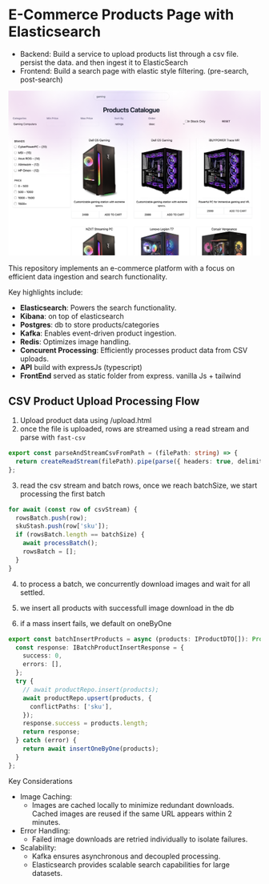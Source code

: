 # E-Commerce Products Page with Elasticsearch

* Backend: Build a service to upload products list through a csv file. persist the data. and then ingest it to ElasticSearch
* Frontend: Build a search page with elastic style filtering. (pre-search, post-search)

![Page Screenshot](./ecommerce.png)

This repository implements an e-commerce platform with a focus on efficient data ingestion and search functionality.

Key highlights include:

- **Elasticsearch**: Powers the search functionality.
- **Kibana**: on top of elasticsearch
- **Postgres**: db to store products/categories
- **Kafka**: Enables event-driven product ingestion.
- **Redis**: Optimizes image handling.
- **Concurent Processing**: Efficiently processes product data from CSV uploads.
- **API** build with expressJs (typescript)
- **FrontEnd** served as static folder from express. vanilla Js + tailwind

## CSV Product Upload Processing Flow

1. Upload product data using /upload.html
2. once the file is uploaded, rows are streamed using a read stream and parse with `fast-csv`

```typescript
export const parseAndStreamCsvFromPath = (filePath: string) => {
  return createReadStream(filePath).pipe(parse({ headers: true, delimiter: ',', quote: "'" }));
};
```

3. read the csv stream and batch rows, once we reach batchSize, we start processing the first batch

```typescript
for await (const row of csvStream) {
  rowsBatch.push(row);
  skuStash.push(row['sku']);
  if (rowsBatch.length == batchSize) {
    await processBatch();
    rowsBatch = [];
  }
}
```

4. to process a batch, we concurrently download images and wait for all settled.

5. we insert all products with successfull image download in the db

6. if a mass insert fails, we default on oneByOne

```typescript
export const batchInsertProducts = async (products: IProductDTO[]): Promise<IBatchProductInsertResponse> => {
  const response: IBatchProductInsertResponse = {
    success: 0,
    errors: [],
  };
  try {
    // await productRepo.insert(products);
    await productRepo.upsert(products, {
      conflictPaths: ['sku'],
    });
    response.success = products.length;
    return response;
  } catch (error) {
    return await insertOneByOne(products);
  }
};
```

Key Considerations

- Image Caching:
  - Images are cached locally to minimize redundant downloads. Cached images are reused if the same URL appears within 2 minutes.
- Error Handling:
  - Failed image downloads are retried individually to isolate failures.
- Scalability:
  - Kafka ensures asynchronous and decoupled processing.
  - Elasticsearch provides scalable search capabilities for large datasets.
